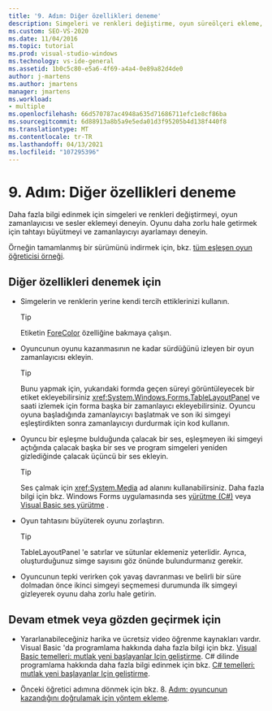 ```yaml
---
title: '9. Adım: Diğer özellikleri deneme'
description: Simgeleri ve renkleri değiştirme, oyun süreölçeri ekleme, ses ekleme ve oyun panosunu daha büyük hale getirme hakkında bilgi edinin.
ms.custom: SEO-VS-2020
ms.date: 11/04/2016
ms.topic: tutorial
ms.prod: visual-studio-windows
ms.technology: vs-ide-general
ms.assetid: 1b0c5c80-e5a6-4f69-a4a4-0e89a82d4de0
author: j-martens
ms.author: jmartens
manager: jmartens
ms.workload:
- multiple
ms.openlocfilehash: 66d570787ac4948a635d71686711efc1e8cf86ba
ms.sourcegitcommit: 6d88913a8b5a9e5eda01d3f95205b4d138f440f8
ms.translationtype: MT
ms.contentlocale: tr-TR
ms.lasthandoff: 04/13/2021
ms.locfileid: "107295396"
---
```

# <a name="step-9-try-other-features"></a>9. Adım: Diğer özellikleri deneme
Daha fazla bilgi edinmek için simgeleri ve renkleri değiştirmeyi, oyun zamanlayıcısı ve sesler eklemeyi deneyin. Oyunu daha zorlu hale getirmek için tahtayı büyütmeyi ve zamanlayıcıyı ayarlamayı deneyin.

Örneğin tamamlanmış bir sürümünü indirmek için, bkz. [tüm eşleşen oyun öğreticisi örneği](https://code.msdn.microsoft.com/Complete-Matching-Game-4cffddba).

## <a name="to-try-other-features"></a>Diğer özellikleri denemek için

- Simgelerin ve renklerin yerine kendi tercih ettiklerinizi kullanın.

    > [!TIP]
    > Etiketin [ForeColor](<xref:System.Windows.Forms.Control.ForeColor%2A>) özelliğine bakmaya çalışın.

- Oyuncunun oyunu kazanmasının ne kadar sürdüğünü izleyen bir oyun zamanlayıcısı ekleyin.

    > [!TIP]
    > Bunu yapmak için, yukarıdaki formda geçen süreyi görüntüleyecek bir etiket ekleyebilirsiniz <xref:System.Windows.Forms.TableLayoutPanel> ve saati izlemek için forma başka bir zamanlayıcı ekleyebilirsiniz. Oyuncu oyuna başladığında zamanlayıcıyı başlatmak ve son iki simgeyi eşleştirdikten sonra zamanlayıcıyı durdurmak için kod kullanın.

- Oyuncu bir eşleşme bulduğunda çalacak bir ses, eşleşmeyen iki simgeyi açtığında çalacak başka bir ses ve program simgeleri yeniden gizlediğinde çalacak üçüncü bir ses ekleyin.

    > [!TIP]
    > Ses çalmak için <xref:System.Media> ad alanını kullanabilirsiniz. Daha fazla bilgi için bkz. Windows Forms uygulamasında ses [yürütme (C#)](https://www.youtube.com/watch?v=qOh4ooHg1UU&feature=youtu.be) veya [Visual Basic ses yürütme](https://www.youtube.com/watch?v=-4oPDeQrtMs&feature=youtu.be) .

- Oyun tahtasını büyüterek oyunu zorlaştırın.

    > [!TIP]
    > TableLayoutPanel 'e satırlar ve sütunlar eklemeniz yeterlidir. Ayrıca, oluşturduğunuz simge sayısını göz önünde bulundurmanız gerekir.

- Oyuncunun tepki verirken çok yavaş davranması ve belirli bir süre dolmadan önce ikinci simgeyi seçmemesi durumunda ilk simgeyi gizleyerek oyunu daha zorlu hale getirin.

## <a name="to-continue-or-review"></a>Devam etmek veya gözden geçirmek için

- Yararlanabileceğiniz harika ve ücretsiz video öğrenme kaynakları vardır. Visual Basic 'da programlama hakkında daha fazla bilgi için bkz. [Visual Basic temelleri: mutlak yeni başlayanlar Için geliştirme](https://channel9.msdn.com/Series/Visual-Basic-Development-for-Absolute-Beginners). C# dilinde programlama hakkında daha fazla bilgi edinmek için bkz. [C# temelleri: mutlak yeni başlayanlar Için geliştirme](https://channel9.msdn.com/Series/C-Sharp-Fundamentals-Development-for-Absolute-Beginners).

- Önceki öğretici adımına dönmek için bkz. 8. [Adım: oyuncunun kazandığını doğrulamak için yöntem ekleme](../ide/step-8-add-a-method-to-verify-whether-the-player-won.md).
